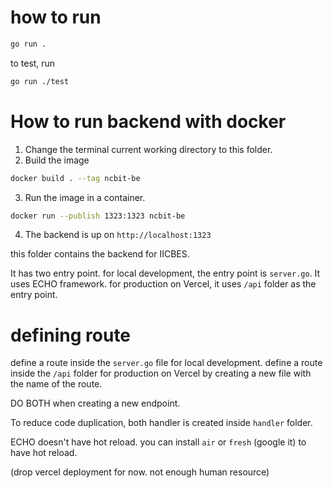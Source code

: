 # how to run

```bash
go run .
```

to test, run

```bash
go run ./test
```
# How to run backend with docker
1. Change the terminal current working directory to this folder.
2. Build the image
```bash
docker build . --tag ncbit-be
```
3. Run the image in a container.
```bash
docker run --publish 1323:1323 ncbit-be
```
4. The backend is up on `http://localhost:1323`

this folder contains the backend for IICBES.

It has two entry point. for local development, the entry point is `server.go`. It uses ECHO framework. for production on Vercel, it uses `/api` folder as the entry point.

# defining route

define a route inside the `server.go` file for local development.
define a route inside the `/api` folder for production on Vercel by creating a new file with the name of the route.

DO BOTH when creating a new endpoint.

To reduce code duplication, both handler is created inside `handler` folder.

ECHO doesn't have hot reload. you can install `air` or `fresh` (google it) to have hot reload.

(drop vercel deployment for now. not enough human resource)
